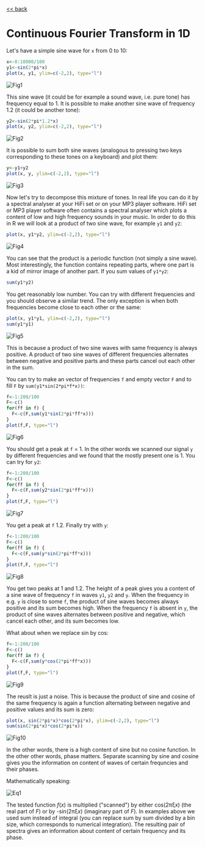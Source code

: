 [<< back](../README.md)

# Continuous Fourier Transform in 1D

Let's have a simple sine wave for `x` from 0 to 10:

```R
x<-0:10000/100
y1<-sin(2*pi*x)
plot(x, y1, ylim=c(-2,2), type="l")
```
![Fig1](fig1.png)

This sine wave (it could be for example a sound wave, i.e. pure tone) has frequency equal to 1. It is possible to make another sine wave of frequency 1.2 (it could be another tone):

```R
y2<-sin(2*pi*1.2*x)
plot(x, y2, ylim=c(-2,2), type="l")
```
![Fig2](fig2.png)

It is possible to sum both sine waves (analogous to pressing two keys corresponding to these tones on a keyboard) and plot them:

```R
y<-y1+y2
plot(x, y, ylim=c(-2,2), type="l")
```
![Fig3](fig3.png)

Now let's try to decompose this mixture of tones. In real life you can do it by a spectral analyser at your HiFi set or on your MP3 player software. HiFi set or MP3 player software often contains a spectral analyser which plots a content of low and high frequency sounds in your music. In order to do this in R we will look at a product of two sine wave, for example `y1` and `y2`:

```R
plot(x, y1*y2, ylim=c(-2,2), type="l")
```
![Fig4](fig4.png)

You can see that the product is a periodic function (not simply a sine wave). Most interestingly, the function contains repeating parts, where one part is a kid of mirror image of another part. If you sum values of `y1*y2`:

```R
sum(y1*y2)
```

You get reasonably low number. You can try with different frequencies and you should observe a similar trend. The only exception is when both frequencies become close to each other or the same:

```R
plot(x, y1*y1, ylim=c(-2,2), type="l")
sum(y1*y1)
```
![Fig5](fig5.png)

This is because a product of two sine waves with same frequency is always positive. A product of two sine waves of different frequencies alternates between negative and positive parts and these parts cancel out each other in the sum.

You can try to make an vector of frequencies `f` and empty vector `F` and to fill `F` by `sum(y1*sin(2*pi*f*x))`:

```R
f<-1:200/100
F<-c()
for(ff in f) {
  F<-c(F,sum(y1*sin(2*pi*ff*x)))
}
plot(f,F, type="l")
```
![Fig6](fig6.png)

You should get a peak at `f` = 1. In the other words we scanned our signal `y` by different frequencies and we found that the mostly present one is 1. You can try for `y2`:

```R
f<-1:200/100
F<-c()
for(ff in f) {
  F<-c(F,sum(y2*sin(2*pi*ff*x)))
}
plot(f,F, type="l")
```
![Fig7](fig7.png)

You get a peak at `f` 1.2. Finally try with `y`:

```R
f<-1:200/100
F<-c()
for(ff in f) {
  F<-c(F,sum(y*sin(2*pi*ff*x)))
}
plot(f,F, type="l")
```
![Fig8](fig8.png)

You get two peaks at 1 and 1.2. The height of a peak gives you a content of a sine wave of frequency `f` in waves `y1`, `y2` and `y`. When the frequency in e.g. `y` is close to some `f`, the product of sine waves becomes always positive and its sum becomes high. When the frequency `f` is absent in `y`, the product of sine waves alternates between positive and negative, which cancel each other, and its sum becomes low. 

What about when we replace sin by cos:

```R
f<-1:200/100
F<-c()
for(ff in f) {
  F<-c(F,sum(y*cos(2*pi*ff*x)))
}
plot(f,F, type="l")
```
![Fig9](fig9.png)

The reuslt is just a noise. This is because the product of sine and cosine of the same frequency is again a function alternating between negative and positive values and its sum is zero:

```R
plot(x, sin(2*pi*x)*cos(2*pi*x), ylim=c(-2,2), type="l")
sum(sin(2*pi*x)*cos(2*pi*x))
```
![Fig10](fig10.png)

In the other words, there is a high content of sine but no cosine function. In the other other words, phase matters. Separate scanning by sine and cosine gives you the information on content of waves of certain frequncies and their phases.

Mathematically speaking:

![Eq1](Eq1.gif)

The tested function *f*(*x*) is multiplied ("scanned") by either cos(2&pi;&xi;*x*) (the real part of *F*) or
by -sin(2&pi;&xi;*x*) (imaginary part of *F*). In examples above we used sum instead of integral
(you can replace sum by sum divided by a bin size, which corresponds to numerical integration).
The resulting pair of spectra gives an information about content of certain frequency and its phase.

